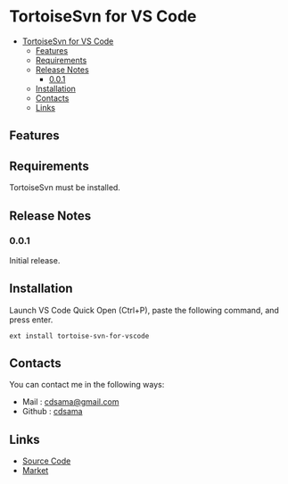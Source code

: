 # TortoiseSvn for VS Code
<!-- TOC -->

- [TortoiseSvn for VS Code](#tortoisesvn-for-vs-code)
	- [Features](#features)
	- [Requirements](#requirements)
	- [Release Notes](#release-notes)
		- [0.0.1](#001)
	- [Installation](#installation)
	- [Contacts](#contacts)
	- [Links](#links)

<!-- /TOC -->
## Features


## Requirements

TortoiseSvn must be installed.

## Release Notes

### 0.0.1

Initial release.

## Installation
Launch VS Code Quick Open (Ctrl+P), paste the following command, and press enter.
```
ext install tortoise-svn-for-vscode
```

## Contacts
You can contact me in the following ways: 
- Mail : [cdsama@gmail.com](mailto:cdsama@gmail.com)
- Github : [cdsama](https://github.com/cdsama)

## Links
- [Source Code](https://github.com/cdsama/tortoise-svn-for-vscode)
- [Market](https://marketplace.visualstudio.com/items/cdsama.tortoise-svn-for-vscode)